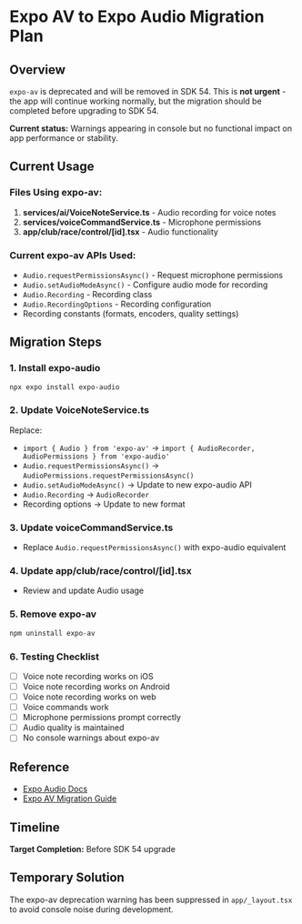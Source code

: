 # Expo AV to Expo Audio Migration Plan

## Overview
`expo-av` is deprecated and will be removed in SDK 54. This is **not urgent** - the app will continue working normally, but the migration should be completed before upgrading to SDK 54.

**Current status:** Warnings appearing in console but no functional impact on app performance or stability.

## Current Usage

### Files Using expo-av:
1. **services/ai/VoiceNoteService.ts** - Audio recording for voice notes
2. **services/voiceCommandService.ts** - Microphone permissions
3. **app/club/race/control/[id].tsx** - Audio functionality

### Current expo-av APIs Used:
- `Audio.requestPermissionsAsync()` - Request microphone permissions
- `Audio.setAudioModeAsync()` - Configure audio mode for recording
- `Audio.Recording` - Recording class
- `Audio.RecordingOptions` - Recording configuration
- Recording constants (formats, encoders, quality settings)

## Migration Steps

### 1. Install expo-audio
```bash
npx expo install expo-audio
```

### 2. Update VoiceNoteService.ts
Replace:
- `import { Audio } from 'expo-av'` → `import { AudioRecorder, AudioPermissions } from 'expo-audio'`
- `Audio.requestPermissionsAsync()` → `AudioPermissions.requestPermissionsAsync()`
- `Audio.setAudioModeAsync()` → Update to new expo-audio API
- `Audio.Recording` → `AudioRecorder`
- Recording options → Update to new format

### 3. Update voiceCommandService.ts
- Replace `Audio.requestPermissionsAsync()` with expo-audio equivalent

### 4. Update app/club/race/control/[id].tsx
- Review and update Audio usage

### 5. Remove expo-av
```bash
npm uninstall expo-av
```

### 6. Testing Checklist
- [ ] Voice note recording works on iOS
- [ ] Voice note recording works on Android
- [ ] Voice note recording works on web
- [ ] Voice commands work
- [ ] Microphone permissions prompt correctly
- [ ] Audio quality is maintained
- [ ] No console warnings about expo-av

## Reference
- [Expo Audio Docs](https://docs.expo.dev/versions/latest/sdk/audio/)
- [Expo AV Migration Guide](https://docs.expo.dev/versions/latest/sdk/av/)

## Timeline
**Target Completion:** Before SDK 54 upgrade

## Temporary Solution
The expo-av deprecation warning has been suppressed in `app/_layout.tsx` to avoid console noise during development.

